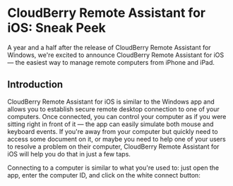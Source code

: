 # CloudBerry Remote Assistant for iOS: Sneak Peek

A year and a half after the release of CloudBerry Remote Assistant for Windows, we're excited to announce CloudBerry Remote Assistant for iOS — the easiest way to manage remote computers from iPhone and iPad.

## Introduction

CloudBerry Remote Assistant for iOS is similar to the Windows app and allows you to establish secure remote desktop connection to one of your computers. Once connected, you can control your computer as if you were sitting right in front of it — the app can easily simulate both mouse and keyboard events. If you're away from your computer but quickly need to access some document on it, or maybe you need to help one of your users to resolve a problem on their computer, CloudBerry Remote Assistant for iOS will help you do that in just a few taps.

Connecting to a computer is similar to what you're used to: just open the app, enter the computer ID, and click on the white connect button:

